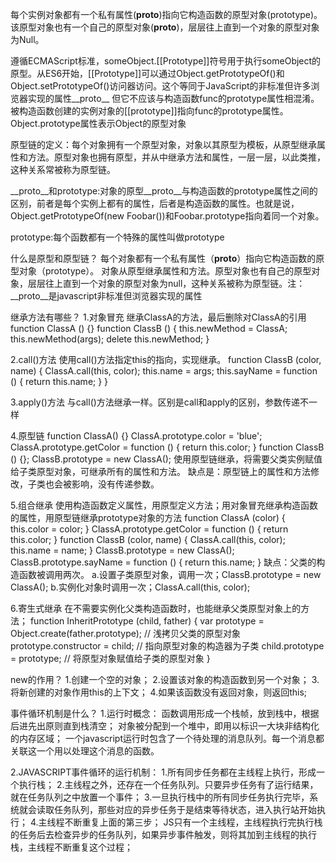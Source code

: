 每个实例对象都有一个私有属性(__proto__)指向它构造函数的原型对象(prototype)。该原型对象也有一个自己的原型对象(__proto__)，层层往上直到一个对象的原型对象为Null。

遵循ECMAScript标准，someObject.[[Prototype]]符号用于执行someObject的原型。从ES6开始，[[Prototype]]可以通过Object.getPrototypeOf()和Object.setPrototypeOf()访问器访问。这个等同于JavaScript的非标准但许多浏览器实现的属性__proto__
但它不应该与构造函数func的prototype属性相混淆。被构造函数创建的实例对象的[[prototype]]指向func的prototype属性。Object.prototype属性表示Object的原型对象


原型链的定义：每个对象拥有一个原型对象，对象以其原型为模板，从原型继承属性和方法。原型对象也拥有原型，并从中继承方法和属性，一层一层，以此类推，这种关系常被称为原型链。

__proto__和prototype:对象的原型__proto__与构造函数的prototype属性之间的区别，前者是每个实例上都有的属性，后者是构造函数的属性。也就是说，Object.getPrototypeOf(new Foobar())和Foobar.prototype指向着同一个对象。

prototype:每个函数都有一个特殊的属性叫做prototype


什么是原型和原型链？
每个对象都有一个私有属性（__proto__）指向它构造函数的原型对象（prototype）。
对象从原型继承属性和方法。原型对象也有自己的原型对象，层层往上直到一个对象的原型对象为null，这种关系被称为原型链。注：__proto__是javascript非标准但浏览器实现的属性

继承方法有哪些？
1.对象冒充
继承ClassA的方法，最后删除对ClassA的引用
function ClassA () {}
function ClassB () {
	this.newMethod = ClassA;
	this.newMethod(args);
	delete this.newMethod;
}

2.call()方法
使用call()方法指定this的指向，实现继承。
function ClassB (color, name) {
	ClassA.call(this, color);
	this.name = args;
	this.sayName = function () {
		return this.name;
	}
}

3.apply()方法
与call()方法继承一样。区别是call和apply的区别，参数传递不一样

4.原型链
function ClassA() {}
ClassA.prototype.color = 'blue';
ClassA.prototype.getColor = function () {
	return this.color;
}
function ClassB () {};
ClassB.prototype = new ClassA();
使用原型链继承，将需要父类实例赋值给子类原型对象，可继承所有的属性和方法。
缺点是：原型链上的属性和方法修改，子类也会被影响，没有传递参数。

5.组合继承
使用构造函数定义属性，用原型定义方法；用对象冒充继承构造函数的属性，用原型链继承prototype对象的方法
function ClassA (color) {
	this.color = color;
}
ClassA.prototype.getColor = function () {
	return this.color;
}
function ClassB (color, name) {
	ClassA.call(this, color);
	this.name = name;
}
ClassB.prototype = new ClassA();
ClassB.prototype.sayName = function () {
	return this.name;
}
缺点：父类的构造函数被调用两次。
a.设置子类原型对象，调用一次；ClassB.prototype = new ClassA();
b.实例化对象时调用一次；ClassA.call(this, color);

6.寄生式继承
在不需要实例化父类构造函数时，也能继承父类原型对象上的方法；
function InheritPrototype (child, father) {
	var prototype = Object.create(father.prototype); // 浅拷贝父类的原型对象
	prototype.constructor = child;	// 指向原型对象的构造器为子类
	child.prototype = prototype; // 将原型对象赋值给子类的原型对象
}

new的作用？
1.创建一个空的对象；
2.设置该对象的构造函数到另一个对象；
3.将新创建的对象作用this的上下文；
4.如果该函数没有返回对象，则返回this;

事件循环机制是什么？
1.运行时概念：
	函数调用形成一个栈帧，放到栈中，根据后进先出原则直到栈清空；
	对象被分配到一个堆中，即用以标识一大块非结构化的内存区域；
	一个javascript运行时包含了一个待处理的消息队列。每一个消息都关联这一个用以处理这个消息的函数。


2.JAVASCRIPT事件循环的运行机制：
	1.所有同步任务都在主线程上执行，形成一个执行栈；
	2.主线程之外，还存在一个任务队列。只要异步任务有了运行结果，就在任务队列之中放置一个事件；
	3.一旦执行栈中的所有同步任务执行完毕，系统就会读取任务队列，那些对应的异步任务于是结束等待状态，进入执行站开始执行；
	4.主线程不断重复上面的第三步；
	JS只有一个主线程，主线程执行完执行栈的任务后去检查异步的任务队列，如果异步事件触发，则将其加到主线程的执行栈，主线程不断重复这个过程；